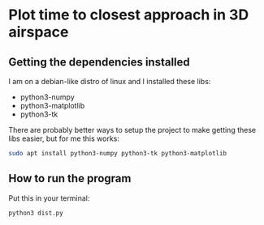 # Plot time to closest approach in 3D airspace

## Getting the dependencies installed
I am on a debian-like distro of linux and I installed these libs:
- python3-numpy
- python3-matplotlib
- python3-tk

There are probably better ways to setup the project to make getting these libs easier, but for me this works:

```bash
sudo apt install python3-numpy python3-tk python3-matplotlib
```

## How to run the program

Put this in your terminal:
```bash
python3 dist.py
```